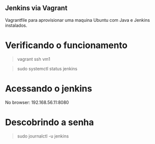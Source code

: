 ## Jenkins via Vagrant

Vagrantfile para aprovisionar uma maquina Ubuntu com Java e Jenkins instalados.

# Verificando o funcionamento

> vagrant ssh vm1

> sudo systemctl status jenkins

# Acessando o jenkins

No browser: 192.168.56.11:8080

# Descobrindo a senha

> sudo journalctl -u jenkins
